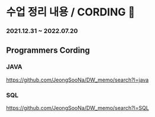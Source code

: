 # 수업 정리 내용 / CORDING :microscope:

### 2021.12.31 ~ 2022.07.20

## Programmers Cording
### JAVA
https://github.com/JeongSooNa/DW_memo/search?l=java
### SQL
https://github.com/JeongSooNa/DW_memo/search?l=SQL
